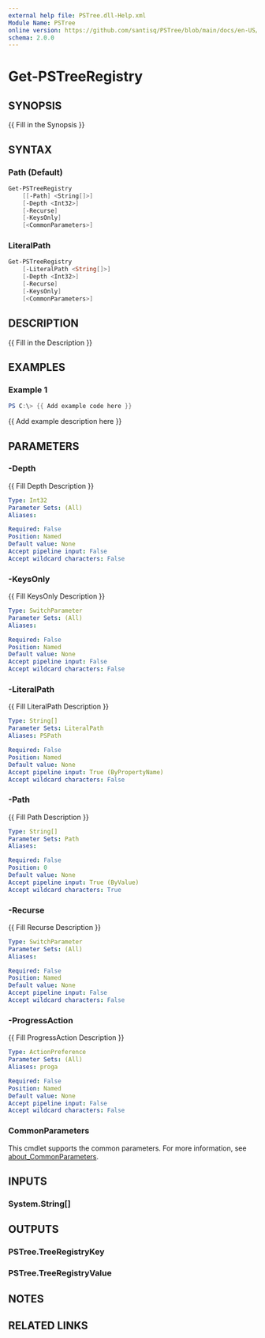 ```yaml
---
external help file: PSTree.dll-Help.xml
Module Name: PSTree
online version: https://github.com/santisq/PSTree/blob/main/docs/en-US/Get-PSTreeRegistry.md
schema: 2.0.0
---
```


# Get-PSTreeRegistry

## SYNOPSIS

{{ Fill in the Synopsis }}

## SYNTAX

### Path (Default)

```powershell
Get-PSTreeRegistry
    [[-Path] <String[]>]
    [-Depth <Int32>]
    [-Recurse]
    [-KeysOnly]
    [<CommonParameters>]
```

### LiteralPath

```powershell
Get-PSTreeRegistry
    [-LiteralPath <String[]>]
    [-Depth <Int32>]
    [-Recurse]
    [-KeysOnly]
    [<CommonParameters>]
```

## DESCRIPTION

{{ Fill in the Description }}

## EXAMPLES

### Example 1

```powershell
PS C:\> {{ Add example code here }}
```

{{ Add example description here }}

## PARAMETERS

### -Depth

{{ Fill Depth Description }}

```yaml
Type: Int32
Parameter Sets: (All)
Aliases:

Required: False
Position: Named
Default value: None
Accept pipeline input: False
Accept wildcard characters: False
```

### -KeysOnly

{{ Fill KeysOnly Description }}

```yaml
Type: SwitchParameter
Parameter Sets: (All)
Aliases:

Required: False
Position: Named
Default value: None
Accept pipeline input: False
Accept wildcard characters: False
```

### -LiteralPath

{{ Fill LiteralPath Description }}

```yaml
Type: String[]
Parameter Sets: LiteralPath
Aliases: PSPath

Required: False
Position: Named
Default value: None
Accept pipeline input: True (ByPropertyName)
Accept wildcard characters: False
```

### -Path

{{ Fill Path Description }}

```yaml
Type: String[]
Parameter Sets: Path
Aliases:

Required: False
Position: 0
Default value: None
Accept pipeline input: True (ByValue)
Accept wildcard characters: True
```

### -Recurse

{{ Fill Recurse Description }}

```yaml
Type: SwitchParameter
Parameter Sets: (All)
Aliases:

Required: False
Position: Named
Default value: None
Accept pipeline input: False
Accept wildcard characters: False
```

### -ProgressAction

{{ Fill ProgressAction Description }}

```yaml
Type: ActionPreference
Parameter Sets: (All)
Aliases: proga

Required: False
Position: Named
Default value: None
Accept pipeline input: False
Accept wildcard characters: False
```

### CommonParameters

This cmdlet supports the common parameters. For more information, see [about_CommonParameters](http://go.microsoft.com/fwlink/?LinkID=113216).

## INPUTS

### System.String[]

## OUTPUTS

### PSTree.TreeRegistryKey

### PSTree.TreeRegistryValue

## NOTES

## RELATED LINKS
